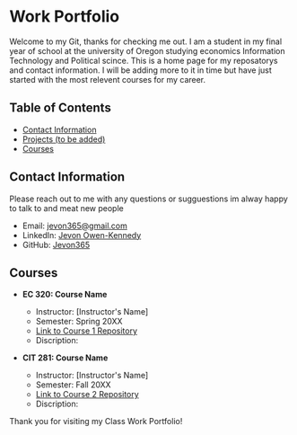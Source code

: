 # Work Portfolio

Welcome to my Git, thanks for checking me out. I am a student in my final year of school at the university of Oregon studying economics Information Technology and Political scince. This is a home page for my reposatorys and contact information. I will be adding more to it in time but have just started with the most relevent courses for my career. 

## Table of Contents
- [Contact Information](#contact-information)
- [Projects (to be added)](#projects)
- [Courses](#courses)


## Contact Information


Please reach out to me with any questions or sugguestions im alway happy to talk to and meat new people

- Email: jevon365@gmail.com
- LinkedIn: [Jevon Owen-Kennedy](https://www.linkedin.com/in/jevon-owen-kennedy)
- GitHub: [Jevon365](https://github.com/jevon365)

<!--
## Projects

### Project 1: Project Name
Description: This project involved designing and implementing a web application for [describe project details].

[Link to Project 1 Repository](https://github.com/yourusername/project1)

### Project 2: Project Name
Description: In this project, I [briefly describe the project's scope and goals].

[Link to Project 2 Repository](https://github.com/yourusername/project2)
-->

## Courses

- **EC 320: Course Name**
  - Instructor: [Instructor's Name]
  - Semester: Spring 20XX
  - [Link to Course 1 Repository](https://github.com/yourusername/course1)
  - Discription: 

- **CIT 281: Course Name**
  - Instructor: [Instructor's Name]
  - Semester: Fall 20XX
  - [Link to Course 2 Repository](https://github.com/yourusername/course2)
  - Discription:  


Thank you for visiting my Class Work Portfolio!
